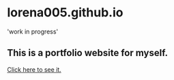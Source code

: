 # lorena005.github.io
'work in progress'

This is a portfolio website for myself.
---
[Click here to see it.](https://lorena005.github.io "lorena005 portfolio website home")